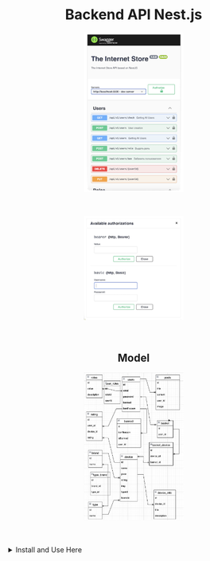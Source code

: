 <div align="center">
  <h1>Backend API Nest.js</h1>
  <p>
    <img src="./.github/img/swagger.png" width="200" alt="Test" />
  </p>

<br/> <p>
<img src="./.github/img/auth.png" width="200" alt="Test" />

  </p>

  <br/>

  <h2>Model</h2>
  <p>
    <img src="./.github/img/model.png" width="200" alt="Test" />
  </p>

</div>
  <br/>
  <br/>

  <details>
  <summary>Install and Use Here</summary>

### PostgreSQL should be installed, and launched

### DB should be created (see .env)

## Installation

```bash
$ npm install
```

## launch

```bash
#  watch mode
$ npm start

# development
$ npm run start:dev

# production mode
$ npm run start:prod
```

## Test

```bash
# unit tests
$ npm run test

# e2e tests
$ npm run test:e2e

# test coverage
$ npm run test:cov
```

</details>
